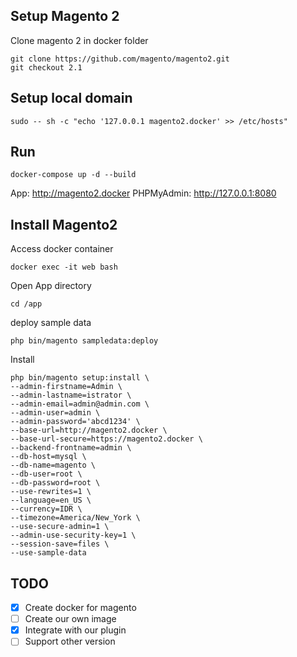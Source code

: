 ## Setup Magento 2
Clone magento 2 in docker folder
```
git clone https://github.com/magento/magento2.git
git checkout 2.1
```

## Setup local domain
```
sudo -- sh -c "echo '127.0.0.1 magento2.docker' >> /etc/hosts"
```

## Run
```
docker-compose up -d --build
```

App: http://magento2.docker
PHPMyAdmin: http://127.0.0.1:8080

## Install Magento2

Access docker container
```
docker exec -it web bash
```

Open App directory
```
cd /app
```

deploy sample data
```
php bin/magento sampledata:deploy
```

Install
```
php bin/magento setup:install \
--admin-firstname=Admin \
--admin-lastname=istrator \
--admin-email=admin@admin.com \
--admin-user=admin \
--admin-password='abcd1234' \
--base-url=http://magento2.docker \
--base-url-secure=https://magento2.docker \
--backend-frontname=admin \
--db-host=mysql \
--db-name=magento \
--db-user=root \
--db-password=root \
--use-rewrites=1 \
--language=en_US \
--currency=IDR \
--timezone=America/New_York \
--use-secure-admin=1 \
--admin-use-security-key=1 \
--session-save=files \
--use-sample-data
```

## TODO
- [x] Create docker for magento
- [ ] Create our own image
- [x] Integrate with our plugin
- [ ] Support other version